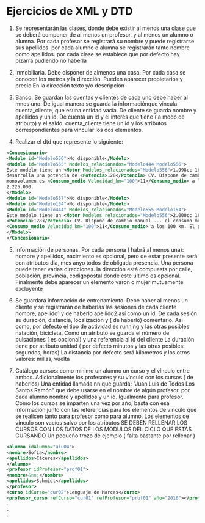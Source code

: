 # Ejercicios de XML y DTD

1) Se representarán las clases, donde debe existir al menos una clase que se deberá componer de al
menos un profesor, y al menos un alumno o alumna. Por cada profesor se registrará su nombre y
puede registrarse sus apellidos. por cada alumno o alumna se registrarán tanto nombre como
apellidos. por cada clase se establece que por defecto hay pizarra pudiendo no haberla

2) Inmobiliaria. Debe disponer de almenos una casa. Por cada casa se conocen los metros y la
dirección. Pueden aparecer propietarios y precio En la dirección texto y/o descripción

3) Banco. Se guardan las cuentas y clientes de cada uno debe haber al mnos uno. De igual manera se guarda la informaciónque vincula cuenta_cliente, que esuna entidad vacía. De cliente se guarda nombre y apellidos y un id. De cuenta un id y el interés que tiene ( a modo de atributo) y el saldo. cuenta_cliente tiene un id y los atributos correspondientes para vincular los dos elementos.

4) Realizar el dtd que represente lo siguiente:

```xml
<Concesionario>
<Modelo id="Modelo556">No disponible</Modelo>
<Modelo id="Modelo555" Modelos_relacionados="Modelo444 Modelo556">
Este modelo tiene un <Motor Modelos_relacionados="Modelo556">1.998cc 16v. de cuatro cilindros</Motor> que
desarrolla una potencia de <Potencia>128</Potencia> CV. Dispone de cambio manual ... el consumo medio de este
monovolumen es <Consumo_medio Velocidad_km="100">11</Consumo_medio> a los 100 km. El precio base es de
2.225.000.
</Modelo>
<Modelo id="Modelo557">No disponible</Modelo>
<Modelo id="Modelo154">No disponible</Modelo>
<Modelo id="Modelo444" Modelos_relacionados="Modelo555 Modelo154">
Este modelo tiene un <Motor Modelos_relacionados="Modelo556">2.000cc 16v. de cuatro cilindros</Motor> con
<Potencia>128</Potencia> CV. Dispone de cambio manual ... el consumo medio de este monovolumen es
<Consumo_medio Velocidad_km="100">11</Consumo_medio> a los 100 km. El precio base es de 2.500.000.
</Modelo>
</Concesionario>
```

5) Información de personas. Por cada persona ( habrá al menos una): nombre y apellidos,
nacimiento es opcional, pero de estar presente será con atributos dia, mes anyo todos de obligada
presencia. Una persona puede tener varias direcciones. la dirección está compuesta por calle,
población, provincia, codigopostal donde éste último es opcional. Finalmente debe aparecer un
elemento varon o mujer mutuamente excluyente

6) Se guardará información de entrenamiento. Debe haber al menos un cliente y se registrarán de
haberlas las sesiones de cada cliente nombre, apellido1 y de haberlo apellido2 así como un id. De cada sesión su
duración, distancia, localización y ( de haberlo) comentario. Así como, por defecto el tipo de
actividad es running y las otras posibles natación, bicicleta. Como un atributo se guarda el número de pulsaciones ( es opcional) y una
referencia al id del cliente La duración tiene por atributo unidad ( por defecto minutos y las otras posibles: segundos, horas)
La distancia por defecto será kilómetros y los otros valores: millas, vuelta

7) Catálogo cursos:
como mínimo un alumno un curso y el vínculo entre ambos. Adicionalmente los profesores y su
vínculo con los cursos ( de haberlos)
Una entidad llamada nn que guarda: "Juan Luís de Todos Los Santos Ramón" que debe usarse en el
nombre de algún profesor. por cada alumno nombre y apellidos y un id. Igualmente para profesor.
Como los cursos se imparten una vez por año, basta con esa información junto con las referencias
para los elementos de vínculo que se realicen tanto para profesor como para alumno. Los elementos
de vínculo son vacíos salvo por los atributos
SE DEBEN RELLENAR LOS CURSOS CON LOS DATOS DE LOS MODULOS DEL CICLO
QUE ESTÁS CURSANDO
Un pequeño trozo de ejemplo ( falta bastante por rellenar )

```xml
<alumno idAlumno="alu04">
<nombre>Sofía</nombre>
<apellidos>Cáceres</apellidos>
</alumno>
<profesor idProfesor="prof01">
<nombre>&nn;</nombre>
<apellidos>Schmidt</apellidos>
</profesor>
<curso idCurso="cur02">Lenguaje de Marcas</curso>
<profesor_curso refCurso="cur01" refProfesor="prof01" año="2016"></profesor_curso>
.
.
.
```
